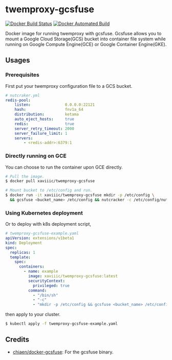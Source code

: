 # twemproxy-gcsfuse

[![Docker Build Status](https://img.shields.io/docker/build/xaviiic/twemproxy-gcsfuse.svg)]()
[![Docker Automated Build](https://img.shields.io/docker/automated/xaviiic/twemproxy-gcsfuse.svg)]()

Docker image for running twemproxy with gcsfuse.  Gcsfuse allows you to mount a Google Cloud Storage(GCS) bucket 
into container file system while running on Google Compute Engine(GCE) or Google Container Engine(GKE).

## Usages

### Prerequisites

First put your twemproxy configuration file to a GCS bucket.

```yaml
# nutcraker.yml
redis-pool:
    listen:               0.0.0.0:22121
    hash:                 fnv1a_64
    distribution:         ketama
    auto_eject_hosts:     true
    redis:                true
    server_retry_timeout: 2000
    server_failure_limit: 1
    servers:
        - <redis-addr>:6379:1
```

### Directly running on GCE

You can choose to run the container upon GCE directly.

```bash
# Pull the image.
$ docker pull xaviiic/twemproxy-gcsfuse

# Mount bucket to /etc/config and run.
$ docker run -it xaviiic/twemproxy-gcsfuse mkdir -p /etc/config \
  && gcsfuse <bucket_name> /etc/config && nutcracker -c /etc/config/nutcracker.yml
```

### Using Kubernetes deployment

Or to deploy with k8s deployment script,

```yaml
# twemproxy-gcsfuse-example.yaml
apiVersion: extensions/v1beta1
kind: Deployment
spec:
  replicas: 1
  template:
    spec:
      containers:
        - name: example
          image: xaviiic/twemproxy-gcsfuse:latest
          securityContext:
            privileged: true
          command:
            - "/bin/sh"
            - "-c"
            - "mkdir -p /etc/config && gcsfuse <bucket_name> /etc/config && nutcracker -c /etc/config/nutcraker.yml"
```

then apply to your cluster.

```bash
$ kubectl apply -f twemproxy-gcsfuse-example.yaml
```

Credits
-------

* [chiaen/docker-gcsfuse](https://github.com/chiaen/docker-gcsfuse): For the gcsfuse binary.
